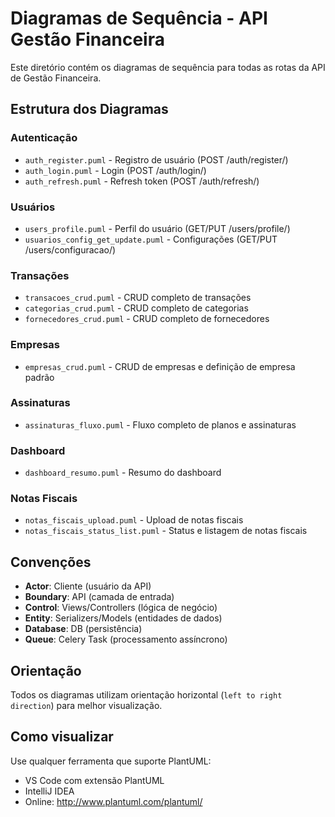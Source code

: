 # Diagramas de Sequência - API Gestão Financeira

Este diretório contém os diagramas de sequência para todas as rotas da API de Gestão Financeira.

## Estrutura dos Diagramas

### Autenticação
- `auth_register.puml` - Registro de usuário (POST /auth/register/)
- `auth_login.puml` - Login (POST /auth/login/)
- `auth_refresh.puml` - Refresh token (POST /auth/refresh/)

### Usuários
- `users_profile.puml` - Perfil do usuário (GET/PUT /users/profile/)
- `usuarios_config_get_update.puml` - Configurações (GET/PUT /users/configuracao/)

### Transações
- `transacoes_crud.puml` - CRUD completo de transações
- `categorias_crud.puml` - CRUD completo de categorias
- `fornecedores_crud.puml` - CRUD completo de fornecedores

### Empresas
- `empresas_crud.puml` - CRUD de empresas e definição de empresa padrão

### Assinaturas
- `assinaturas_fluxo.puml` - Fluxo completo de planos e assinaturas

### Dashboard
- `dashboard_resumo.puml` - Resumo do dashboard

### Notas Fiscais
- `notas_fiscais_upload.puml` - Upload de notas fiscais
- `notas_fiscais_status_list.puml` - Status e listagem de notas fiscais

## Convenções

- **Actor**: Cliente (usuário da API)
- **Boundary**: API (camada de entrada)
- **Control**: Views/Controllers (lógica de negócio)
- **Entity**: Serializers/Models (entidades de dados)
- **Database**: DB (persistência)
- **Queue**: Celery Task (processamento assíncrono)

## Orientação

Todos os diagramas utilizam orientação horizontal (`left to right direction`) para melhor visualização.

## Como visualizar

Use qualquer ferramenta que suporte PlantUML:
- VS Code com extensão PlantUML
- IntelliJ IDEA
- Online: http://www.plantuml.com/plantuml/